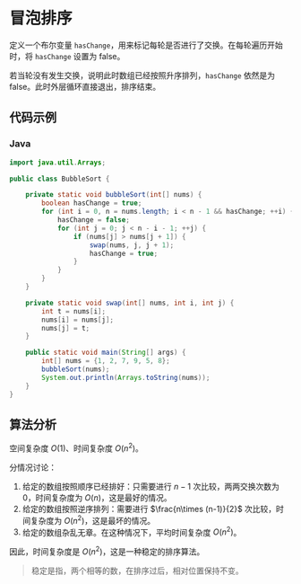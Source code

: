 # 冒泡排序

定义一个布尔变量 `hasChange`，用来标记每轮是否进行了交换。在每轮遍历开始时，将 `hasChange` 设置为 false。

若当轮没有发生交换，说明此时数组已经按照升序排列，`hasChange` 依然是为 false。此时外层循环直接退出，排序结束。

## 代码示例

### **Java**

```java
import java.util.Arrays;

public class BubbleSort {

    private static void bubbleSort(int[] nums) {
        boolean hasChange = true;
        for (int i = 0, n = nums.length; i < n - 1 && hasChange; ++i) {
            hasChange = false;
            for (int j = 0; j < n - i - 1; ++j) {
                if (nums[j] > nums[j + 1]) {
                    swap(nums, j, j + 1);
                    hasChange = true;
                }
            }
        }
    }

    private static void swap(int[] nums, int i, int j) {
        int t = nums[i];
        nums[i] = nums[j];
        nums[j] = t;
    }

    public static void main(String[] args) {
        int[] nums = {1, 2, 7, 9, 5, 8};
        bubbleSort(nums);
        System.out.println(Arrays.toString(nums));
    }
}
```

## 算法分析

空间复杂度 $O(1)$、时间复杂度 $O(n^2)$。

分情况讨论：

1. 给定的数组按照顺序已经排好：只需要进行 $n-1$ 次比较，两两交换次数为 0，时间复杂度为 $O(n)$，这是最好的情况。
2. 给定的数组按照逆序排列：需要进行 $\frac{n\times (n-1)}{2}$ 次比较，时间复杂度为 $O(n^2)$，这是最坏的情况。
3. 给定的数组杂乱无章。在这种情况下，平均时间复杂度 $O(n^2)$。

因此，时间复杂度是 $O(n^2)$，这是一种稳定的排序算法。

> 稳定是指，两个相等的数，在排序过后，相对位置保持不变。
